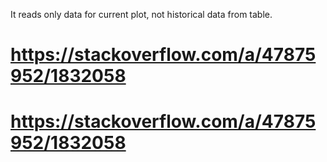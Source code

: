 It reads only data for current plot, not historical data from table.
# https://stackoverflow.com/a/47875952/1832058
# https://stackoverflow.com/a/47875952/1832058
